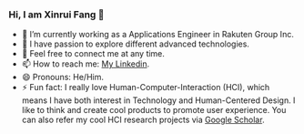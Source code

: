 ### Hi, I am Xinrui Fang 👋

- 🔭 I’m currently working as a Applications Engineer in Rakuten Group Inc. 
- 🌱 I have passion to explore different advanced technologies.
- 💬 Feel free to connect me at any time.
- 📫 How to reach me: [My Linkedin](https://www.linkedin.com/in/xinrui-fang/).
- 😄 Pronouns: He/Him.
- ⚡ Fun fact: I really love Human-Computer-Interaction (HCI), which means I have both interest in Technology and Human-Centered Design. I like to think and create cool products to promote user experience. You can also refer my cool HCI research projects via [Google Scholar](https://scholar.google.com/citations?user=ere6gk4AAAAJ&hl=en).



